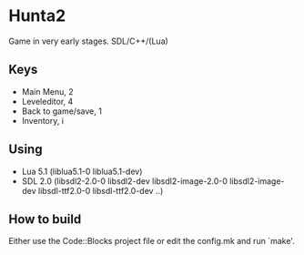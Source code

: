 # Hunta2
Game in very early stages. SDL/C++/(Lua)

## Keys
 - Main Menu, 2
 - Leveleditor, 4
 - Back to game/save, 1
 - Inventory, i

## Using
 - Lua 5.1 (liblua5.1-0 liblua5.1-dev)
 - SDL 2.0 (libsdl2-2.0-0 libsdl2-dev libsdl2-image-2.0-0 libsdl2-image-dev libsdl-ttf2.0-0 libsdl-ttf2.0-dev ..)

## How to build
Either use the Code::Blocks project file or edit the config.mk and run `make'.
